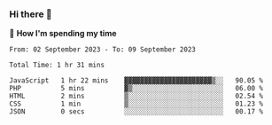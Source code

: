 ### Hi there 👋

🐛 **How I'm spending my time**
<!--START_SECTION:waka-->

```all_time
From: 02 September 2023 - To: 09 September 2023

Total Time: 1 hr 31 mins

JavaScript   1 hr 22 mins    ▓▓▓▓▓▓▓▓▓▓▓▓▓▓▓▓▓▓▓▓▓▓▒░░   90.05 %
PHP          5 mins          ▓▒░░░░░░░░░░░░░░░░░░░░░░░   06.00 %
HTML         2 mins          ▒░░░░░░░░░░░░░░░░░░░░░░░░   02.54 %
CSS          1 min           ▒░░░░░░░░░░░░░░░░░░░░░░░░   01.23 %
JSON         0 secs          ░░░░░░░░░░░░░░░░░░░░░░░░░   00.17 %
```

<!--END_SECTION:waka-->

<!--
**cugel2/cugel2** is a ✨ _special_ ✨ repository because its `README.md` (this file) appears on your GitHub profile.

Here are some ideas to get you started:

- 🔭 I’m currently working on ...
- 🌱 I’m currently learning ...
- 👯 I’m looking to collaborate on ...
- 🤔 I’m looking for help with ...
- 💬 Ask me about ...
- 📫 How to reach me: ...
- 😄 Pronouns: ...
- ⚡ Fun fact: ...
-->
